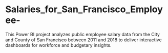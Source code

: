# Salaries_for_San_Francisco_Employee-
This Power BI project analyzes public employee salary data from the City and County of San Francisco between 2011 and 2018 to deliver interactive dashboards for workforce and budgetary insights.
